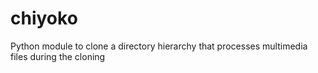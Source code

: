 # chiyoko
Python module to clone a directory hierarchy that processes multimedia files during the cloning
